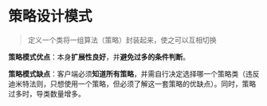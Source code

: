 # 策略设计模式
> 定义一个类将一组算法（策略）封装起来，使之可以互相切换

**策略模式优点**：本身**扩展性良好**，并**避免过多的条件判断**。

**策略模式缺点**：客户端必须**知道所有策略**，并需自行决定选择哪一个策略类（违反迪米特法则，只想使用一个策略，但必须了解这一套策略的优缺点）。同时，策略过多时，导类数量增多。

